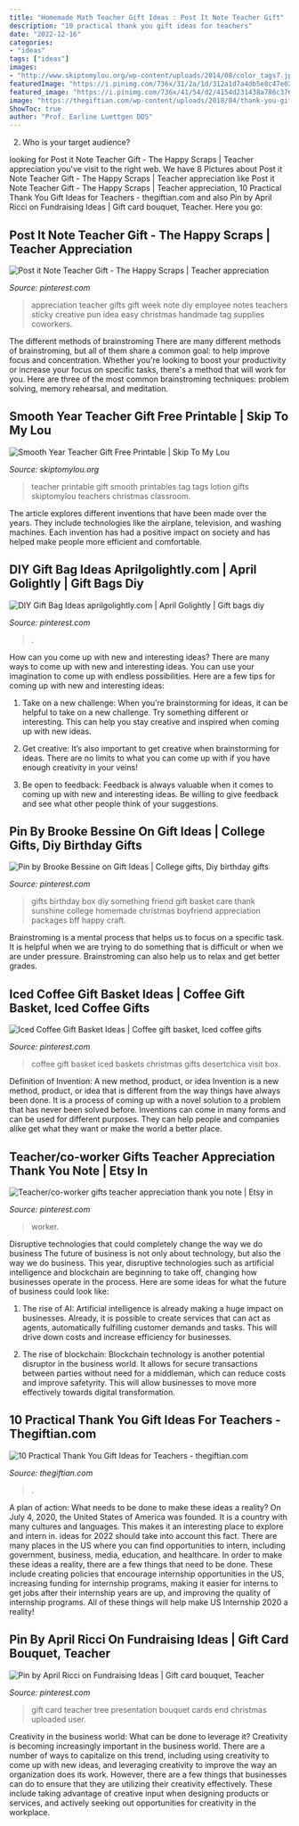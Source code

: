 ```yaml
---
title: "Homemade Math Teacher Gift Ideas : Post It Note Teacher Gift"
description: "10 practical thank you gift ideas for teachers"
date: "2022-12-16"
categories:
- "ideas"
tags: ["ideas"]
images:
- "http://www.skiptomylou.org/wp-content/uploads/2014/08/color_tags7.jpg"
featuredImage: "https://i.pinimg.com/736x/31/2a/1d/312a1d7a4db5e8c47e02a25557c0b13f.jpg"
featured_image: "https://i.pinimg.com/736x/41/54/d2/4154d231438a786c376ae5676a9f899e.jpg"
image: "https://thegiftian.com/wp-content/uploads/2018/04/thank-you-gifts-for-teachers.jpg"
ShowToc: true
author: "Prof. Earline Luettgen DDS"
---
```



2. Who is your target audience?

	

		
looking for Post it Note Teacher Gift - The Happy Scraps | Teacher appreciation you've visit to the right web. We have 8 Pictures about Post it Note Teacher Gift - The Happy Scraps | Teacher appreciation like Post it Note Teacher Gift - The Happy Scraps | Teacher appreciation, 10 Practical Thank You Gift Ideas for Teachers - thegiftian.com and also Pin by April Ricci on Fundraising Ideas | Gift card bouquet, Teacher. Here you go:
		
    
## Post It Note Teacher Gift - The Happy Scraps | Teacher Appreciation

<img loading=lazy src="https://i.pinimg.com/736x/41/54/d2/4154d231438a786c376ae5676a9f899e.jpg" onerror="this.onerror=null;this.src='https://tse4.mm.bing.net/th?id=OIP.umXgrWe6KIDKzbhZ4oMYwAHaLJ&amp;pid=15.1';" alt="Post it Note Teacher Gift - The Happy Scraps | Teacher appreciation">

_Source: pinterest.com_

>appreciation teacher gifts gift week note diy employee notes teachers sticky creative pun idea easy christmas handmade tag supplies coworkers. 

	

The different methods of brainstroming
There are many different methods of brainstroming, but all of them share a common goal: to help improve focus and concentration. Whether you're looking to boost your productivity or increase your focus on specific tasks, there's a method that will work for you. Here are three of the most common brainstroming techniques: problem solving, memory rehearsal, and meditation.

    
## Smooth Year Teacher Gift Free Printable | Skip To My Lou

<img loading=lazy src="http://www.skiptomylou.org/wp-content/uploads/2014/08/color_tags7.jpg" onerror="this.onerror=null;this.src='https://tse3.mm.bing.net/th?id=OIP.BaeezcIFw4y5_Mt4eH0sEQHaJl&amp;pid=15.1';" alt="Smooth Year Teacher Gift Free Printable | Skip To My Lou">

_Source: skiptomylou.org_

>teacher printable gift smooth printables tag tags lotion gifts skiptomylou teachers christmas classroom. 

	

The article explores different inventions that have been made over the years. They include technologies like the airplane, television, and washing machines. Each invention has had a positive impact on society and has helped make people more efficient and comfortable.

    
## DIY Gift Bag Ideas Aprilgolightly.com | April Golightly | Gift Bags Diy

<img loading=lazy src="https://i.pinimg.com/736x/68/93/d7/6893d7e454e482b589dadd4a5c7439e6--gift-ideas-diy-goodie-bags.jpg" onerror="this.onerror=null;this.src='https://tse2.mm.bing.net/th?id=OIP.G74omXtTgNJp3K05-I4fgQHaMt&amp;pid=15.1';" alt="DIY Gift Bag Ideas aprilgolightly.com | April Golightly | Gift bags diy">

_Source: pinterest.com_

>. 

	

How can you come up with new and interesting ideas?
There are many ways to come up with new and interesting ideas. You can use your imagination to come up with endless possibilities. Here are a few tips for coming up with new and interesting ideas:
1. Take on a new challenge: When you’re brainstorming for ideas, it can be helpful to take on a new challenge. Try something different or interesting. This can help you stay creative and inspired when coming up with new ideas.

2. Get creative: It’s also important to get creative when brainstorming for ideas. There are no limits to what you can come up with if you have enough creativity in your veins!

3. Be open to feedback: Feedback is always valuable when it comes to coming up with new and interesting ideas. Be willing to give feedback and see what other people think of your suggestions.

    
## Pin By Brooke Bessine On Gift Ideas | College Gifts, Diy Birthday Gifts

<img loading=lazy src="https://i.pinimg.com/736x/31/2a/1d/312a1d7a4db5e8c47e02a25557c0b13f.jpg" onerror="this.onerror=null;this.src='https://tse1.mm.bing.net/th?id=OIP.cvG8UUw8qwwETE9f1PMGkAHaHa&amp;pid=15.1';" alt="Pin by Brooke Bessine on Gift Ideas | College gifts, Diy birthday gifts">

_Source: pinterest.com_

>gifts birthday box diy something friend gift basket care thank sunshine college homemade christmas boyfriend appreciation packages bff happy craft. 

	

Brainstroming is a mental process that helps us to focus on a specific task. It is helpful when we are trying to do something that is difficult or when we are under pressure. Brainstroming can also help us to relax and get better grades.

    
## Iced Coffee Gift Basket Ideas | Coffee Gift Basket, Iced Coffee Gifts

<img loading=lazy src="https://i.pinimg.com/736x/8e/5c/94/8e5c94fea6fb4bdab8e456e17bf11e93--coffee-gift-baskets-coffee-gifts.jpg" onerror="this.onerror=null;this.src='https://tse2.mm.bing.net/th?id=OIP.23KRykJuzlcOnfn-FyxXIwHaLI&amp;pid=15.1';" alt="Iced Coffee Gift Basket Ideas | Coffee gift basket, Iced coffee gifts">

_Source: pinterest.com_

>coffee gift basket iced baskets christmas gifts desertchica visit box. 

	

Definition of Invention: A new method, product, or idea
Invention is a new method, product, or idea that is different from the way things have always been done. It is a process of coming up with a novel solution to a problem that has never been solved before. Inventions can come in many forms and can be used for different purposes. They can help people and companies alike get what they want or make the world a better place.

    
## Teacher/co-worker Gifts Teacher Appreciation Thank You Note | Etsy In

<img loading=lazy src="https://i.pinimg.com/736x/f1/3e/14/f13e14a918d1c6f93102f8490abff7c7.jpg" onerror="this.onerror=null;this.src='https://tse3.mm.bing.net/th?id=OIP.kGxFdRKltIS91ASYqldeQgHaK3&amp;pid=15.1';" alt="Teacher/co-worker gifts teacher appreciation thank you note | Etsy in">

_Source: pinterest.com_

>worker. 

	

Disruptive technologies that could completely change the way we do business
The future of business is not only about technology, but also the way we do business. This year, disruptive technologies such as artificial intelligence and blockchain are beginning to take off, changing how businesses operate in the process. Here are some ideas for what the future of business could look like:
1. The rise of AI: Artificial intelligence is already making a huge impact on businesses. Already, it is possible to create services that can act as agents, automatically fulfilling customer demands and tasks. This will drive down costs and increase efficiency for businesses.

2. The rise of blockchain: Blockchain technology is another potential disruptor in the business world. It allows for secure transactions between parties without need for a middleman, which can reduce costs and improve safetyrity. This will allow businesses to move more effectively towards digital transformation.


    
## 10 Practical Thank You Gift Ideas For Teachers - Thegiftian.com

<img loading=lazy src="https://thegiftian.com/wp-content/uploads/2018/04/thank-you-gifts-for-teachers.jpg" onerror="this.onerror=null;this.src='https://tse3.mm.bing.net/th?id=OIP.9k5QzkbXYq93uXCooBstfQHaFh&amp;pid=15.1';" alt="10 Practical Thank You Gift Ideas for Teachers - thegiftian.com">

_Source: thegiftian.com_

>. 

	

A plan of action: What needs to be done to make these ideas a reality?
On July 4, 2020, the United States of America was founded. It is a country with many cultures and languages. This makes it an interesting place to explore and intern in. ideas for 2022 should take into account this fact. There are many places in the US where you can find opportunities to intern, including government, business, media, education, and healthcare. 
In order to make these ideas a reality, there are a few things that need to be done. These include creating policies that encourage internship opportunities in the US, increasing funding for internship programs, making it easier for interns to get jobs after their internship years are up, and improving the quality of internship programs. All of these things will help make US Internship 2020 a reality!

    
## Pin By April Ricci On Fundraising Ideas | Gift Card Bouquet, Teacher

<img loading=lazy src="https://i.pinimg.com/736x/39/18/bc/3918bc143967f750b6a9acf302bf03d8--student-teacher-school-teacher.jpg" onerror="this.onerror=null;this.src='https://tse4.mm.bing.net/th?id=OIP.YVjt8A8_wF1RcYfytD6g-gHaJ3&amp;pid=15.1';" alt="Pin by April Ricci on Fundraising Ideas | Gift card bouquet, Teacher">

_Source: pinterest.com_

>gift card teacher tree presentation bouquet cards end christmas uploaded user. 

	

Creativity in the business world: What can be done to leverage it?
Creativity is becoming increasingly important in the business world. There are a number of ways to capitalize on this trend, including using creativity to come up with new ideas, and leveraging creativity to improve the way an organization does its work. However, there are a few things that businesses can do to ensure that they are utilizing their creativity effectively. These include taking advantage of creative input when designing products or services, and actively seeking out opportunities for creativity in the workplace.

